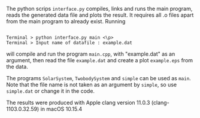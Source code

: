 The python scrips <code>interface.py</code> compiles, links and runs the main program, reads the generated data file and plots the result. It requires all .o files apart from the main program to already exist. Running

<code> 
Terminal > python interface.py main <\p>
Terminal > Input name of datafile : example.dat
</code>

will compile and run the program `main.cpp`, with "example.dat" as an argument, then read the file `example.dat` and create a plot `example.eps` from the data.

The programs `SolarSystem`, `TwobodySystem` and `simple` can be used as `main`. Note that the file name is not taken as an argument by `simple`, so use `simple.dat` or change it in the code.


The results were produced with Apple clang version 11.0.3 (clang-1103.0.32.59) in macOS 10.15.4
